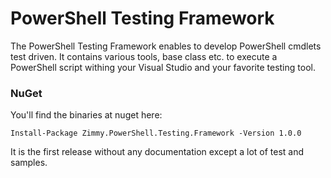 # PowerShell Testing Framework

The PowerShell Testing Framework enables to develop PowerShell cmdlets test driven. It contains various tools, base class etc. to execute a PowerShell script withing your Visual Studio and your favorite testing tool.



### NuGet

You'll find the binaries at nuget here:

    Install-Package Zimmy.PowerShell.Testing.Framework -Version 1.0.0

It is the first release without any documentation except a lot of test and samples.
